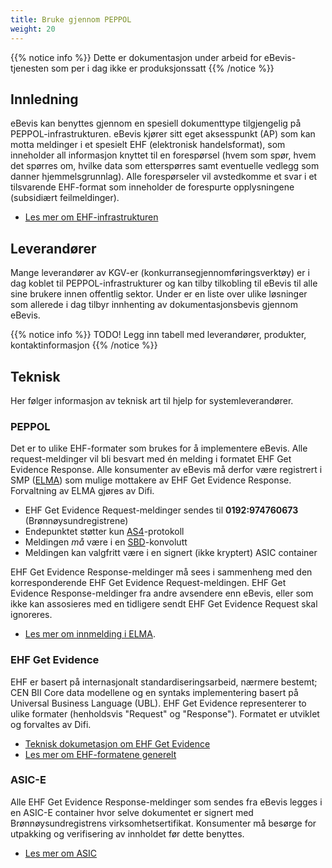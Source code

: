 ```yaml
---
title: Bruke gjennom PEPPOL
weight: 20
---
```


{{% notice info %}}
Dette er dokumentasjon under arbeid for eBevis-tjenesten som per i dag ikke er produksjonssatt
{{% /notice %}}

## Innledning

eBevis kan benyttes gjennom en spesiell dokumenttype tilgjengelig på PEPPOL-infrastrukturen. eBevis kjører sitt eget aksesspunkt (AP) som kan motta meldinger i et spesielt EHF (elektronisk handelsformat), som inneholder all informasjon knyttet til en forespørsel (hvem som spør, hvem det spørres om, hvilke data som etterspørres samt eventuelle vedlegg som danner hjemmelsgrunnlag). Alle forespørseler vil avstedkomme et svar i et tilsvarende EHF-format som inneholder de forespurte opplysningene (subsidiært feilmeldinger).

* [Les mer om EHF-infrastrukturen](https://www.anskaffelser.no/verktoykasse-systemleverandorer/ehf-infrastruktur-kontraktsoppfolging/generelt-om-ehf-infrastruktur)

## Leverandører

Mange leverandører av KGV-er (konkurransegjennomføringsverktøy) er i dag koblet til PEPPOL-infrastrukturer og kan tilby tilkobling til eBevis til alle sine brukere innen offentlig sektor. Under er en liste over ulike løsninger som allerede i dag tilbyr innhenting av dokumentasjonsbevis gjennom eBevis.

{{% notice info %}}
TODO! Legg inn tabell med leverandører, produkter, kontaktinformasjon
{{% /notice %}}

## Teknisk

Her følger informasjon av teknisk art til hjelp for systemleverandører.

### PEPPOL

Det er to ulike EHF-formater som brukes for å implementere eBevis. Alle request-meldinger vil bli besvart med én melding i formatet EHF Get Evidence Response. Alle konsumenter av eBevis må derfor være registrert i SMP ([ELMA](https://www.anskaffelser.no/verktoykasse-systemleverandorer/ehf-infrastruktur-kontraktsoppfolging/hva-er-elma)) som mulige mottakere av EHF Get Evidence Response. Forvaltning av ELMA gjøres av Difi.

* EHF Get Evidence Request-meldinger sendes til **0192:974760673** (Brønnøysundregistrene)
* Endepunktet støtter kun [AS4](http://docs.peppol.eu/edelivery/as4/specification/)-protokoll
* Meldingen _må_ være i en [SBD](https://vefa.difi.no/bb/standard/sbdh/)-konvolutt
* Meldingen kan valgfritt være i en signert (ikke kryptert) ASIC container

EHF Get Evidence Response-meldinger må sees i sammenheng med den korresponderende EHF Get Evidence Request-meldingen. EHF Get Evidence Response-meldinger fra andre avsendere enn eBevis, eller som ikke kan assosieres med en tidligere sendt EHF Get Evidence Request skal ignoreres.

* [Les mer om innmelding i ELMA](https://www.anskaffelser.no/ehf-infrastruktur-kontraktsoppfolging/hva-er-elma-smp/elma-inn-og-utmelding).

### EHF Get Evidence

EHF er basert på internasjonalt standardiseringsarbeid, nærmere bestemt; CEN BII Core data modellene og en syntaks implementering basert på Universal Business Language (UBL). EHF Get Evidence representerer to ulike formater (henholdsvis "Request" og "Response"). Formatet er utviklet og forvaltes av Difi.

* [Teknisk dokumetasjon om EHF Get Evidence](https://test-vefa.difi.no/ehf-egov/g1/get-evidence-1.0/)
* [Les mer om EHF-formatene generelt](https://www.anskaffelser.no/digitalisering/verktoykasse-systemleverandorer/formater-ehf-bis)

### ASIC-E

Alle EHF Get Evidence Response-meldinger som sendes fra eBevis legges i en ASIC-E container hvor selve dokumentet er signert med Brønnøysundregistrens virksomhetsertifikat. Konsumenter må besørge for utpakking og verifisering av innholdet før dette benyttes.

* [Les mer om ASIC](https://www.anskaffelser.no/verktoykasse-systemleverandorer/ehf-infrastruktur-kontraktsoppfolging/asic)